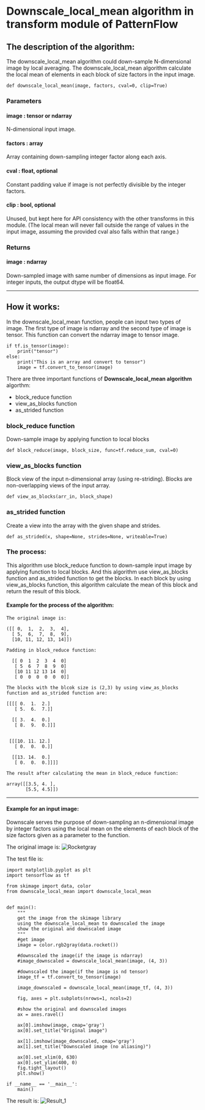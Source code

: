 # **Downscale_local_mean algorithm in transform module of PatternFlow**


## **The description of the algorithm:**

The downscale_local_mean algorithm could down-sample N-dimensional image by local averaging.  The downscale_local_mean algorithm calculate the local mean of elements in each block of size factors in the input image.


```
def downscale_local_mean(image, factors, cval=0, clip=True)
```

### **Parameters**
#### image : tensor or ndarray
N-dimensional input image.
#### factors : array
Array containing down-sampling integer factor along each axis.
#### cval : float, optional
Constant padding value if image is not perfectly divisible by the integer factors.
#### clip : bool, optional
Unused, but kept here for API consistency with the other transforms in this module. (The local mean will never fall outside the range of values in the input image, assuming the provided cval also falls within that range.)

### **Returns**
#### image : ndarray
Down-sampled image with same number of dimensions as input image. For integer inputs, the output dtype will be float64. 


***

## **How it works:**
In the downscale_local_mean function, people can input two types of image. The first type of image is ndarray and the second type of image is tensor. This function can convert the ndarray image to tensor image.
```
if tf.is_tensor(image):
    print("tensor")
else:
    print("This is an array and convert to tensor")
    image = tf.convert_to_tensor(image)
```

There are three important functions of **Downscale_local_mean algorithm** algorthm:

* block_reduce function
* view_as_blocks function
* as_strided function

### **block_reduce function**
Down-sample image by applying function to local blocks
```
def block_reduce(image, block_size, func=tf.reduce_sum, cval=0)
```

### **view_as_blocks function**
Block view of the input n-dimensional array (using re-striding). 
Blocks are non-overlapping views of the input array. 

```
def view_as_blocks(arr_in, block_shape)
```

### **as_strided function**
Create a view into the array with the given shape and strides. 

```
def as_strided(x, shape=None, strides=None, writeable=True)
```


### **The process:**
This algorithm use block_reduce function to down-sample input image by applying function to local blocks. And this algorithm use view_as_blocks function and as_strided function to get the blocks. In each block by using view_as_blocks function, this algorithm calculate the mean of this block and return the result of this block.

#### Example for the process of the algorithm:
```
The original image is:

([[ 0,  1,  2,  3,  4],
  [ 5,  6,  7,  8,  9],
  [10, 11, 12, 13, 14]])

Padding in block_reduce function:

  [[ 0  1  2  3  4  0]
   [ 5  6  7  8  9  0]
   [10 11 12 13 14  0]
   [ 0  0  0  0  0  0]]

The blocks with the blcok size is (2,3) by using view_as_blocks function and as_strided function are:

[[[[ 0.  1.  2.]
   [ 5.  6.  7.]]

  [[ 3.  4.  0.]
   [ 8.  9.  0.]]]


 [[[10. 11. 12.]
   [ 0.  0.  0.]]

  [[13. 14.  0.]
   [ 0.  0.  0.]]]]

The result after calculating the mean in block_reduce function:

array([[3.5, 4. ],
       [5.5, 4.5]])

```

***
#### Example for an input image:
Downscale serves the purpose of down-sampling an n-dimensional image by integer factors using the local mean on the elements of each block of the size factors given as a parameter to the function.

The original image is:
![Rocketgray](https://user-images.githubusercontent.com/41613728/66882185-c6f92000-f00c-11e9-8589-c7721f5ed025.png)

The test file is:

```
import matplotlib.pyplot as plt
import tensorflow as tf

from skimage import data, color
from downscale_local_mean import downscale_local_mean


def main():
    """
    get the image from the skimage library
    using the downscale_local_mean to downscaled the image
    show the original and downscaled image
    """
    #get image
    image = color.rgb2gray(data.rocket())

    #downscaled the image(if the image is ndarray)
    #image_downscaled = downscale_local_mean(image, (4, 3))

    #downscaled the image(if the image is nd tensor)
    image_tf = tf.convert_to_tensor(image)

    image_downscaled = downscale_local_mean(image_tf, (4, 3))

    fig, axes = plt.subplots(nrows=1, ncols=2)

    #show the original and downscaled images
    ax = axes.ravel()

    ax[0].imshow(image, cmap='gray')
    ax[0].set_title("Original image")

    ax[1].imshow(image_downscaled, cmap='gray')
    ax[1].set_title("Downscaled image (no aliasing)")

    ax[0].set_xlim(0, 630)
    ax[0].set_ylim(400, 0)
    fig.tight_layout()
    plt.show()

if __name__ == '__main__':
    main()

```

The result is:
![Result_1](https://user-images.githubusercontent.com/41613728/66882252-07589e00-f00d-11e9-9f43-27cf14a27a5e.png)




